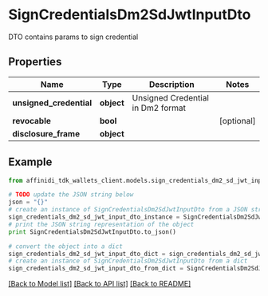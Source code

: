 # SignCredentialsDm2SdJwtInputDto

DTO contains params to sign credential

## Properties

| Name                    | Type       | Description                       | Notes      |
| ----------------------- | ---------- | --------------------------------- | ---------- |
| **unsigned_credential** | **object** | Unsigned Credential in Dm2 format |
| **revocable**           | **bool**   |                                   | [optional] |
| **disclosure_frame**    | **object** |                                   |

## Example

```python
from affinidi_tdk_wallets_client.models.sign_credentials_dm2_sd_jwt_input_dto import SignCredentialsDm2SdJwtInputDto

# TODO update the JSON string below
json = "{}"
# create an instance of SignCredentialsDm2SdJwtInputDto from a JSON string
sign_credentials_dm2_sd_jwt_input_dto_instance = SignCredentialsDm2SdJwtInputDto.from_json(json)
# print the JSON string representation of the object
print SignCredentialsDm2SdJwtInputDto.to_json()

# convert the object into a dict
sign_credentials_dm2_sd_jwt_input_dto_dict = sign_credentials_dm2_sd_jwt_input_dto_instance.to_dict()
# create an instance of SignCredentialsDm2SdJwtInputDto from a dict
sign_credentials_dm2_sd_jwt_input_dto_from_dict = SignCredentialsDm2SdJwtInputDto.from_dict(sign_credentials_dm2_sd_jwt_input_dto_dict)
```

[[Back to Model list]](../README.md#documentation-for-models) [[Back to API list]](../README.md#documentation-for-api-endpoints) [[Back to README]](../README.md)
